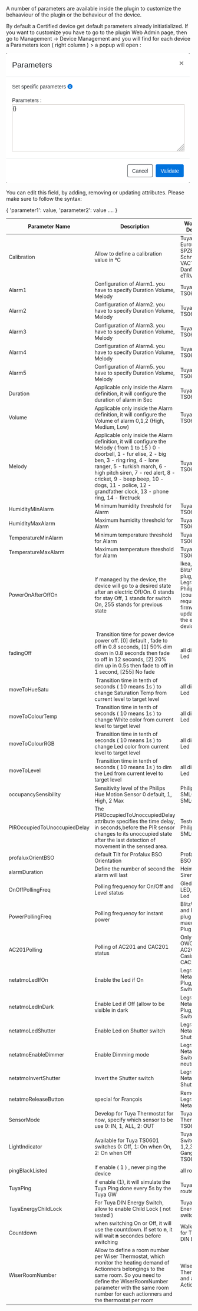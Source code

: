 A number of parameters are available inside the plugin to customize the behaaviour of the plugin or the behaviour of the device.

By default a Certified device get default parameters already initiatialized. If you want to customize you have to go to the plugin Web Admin page,
then go to Management -> Device Management and you will find for each device a Parameters icon ( right column ) > a popup will open :

![EN_WebUI-Device-management-parametres.png](../Images/EN_WebUI-Device-management-parametres.png)

You can edit this field, by adding, removing or updating attributes. Please make sure to follow the syntax:

{ 'parameter1': value, 'parameter2': value .... }

| Parameter Name | Description | Working Device |
| -------------- | ----------- | -------------- |
| Calibration    | Allow to define a calibration value in °C | Tuya eTRV, Eurotronics SPZB0001, Schneider VACT, Danfoss eTRV |
| Alarm1         | Configuration of Alarm1. you have to specify Duration Volume, Melody | Tuya Siren TS0601 |
| Alarm2         | Configuration of Alarm2. you have to specify Duration Volume, Melody | Tuya Siren TS0601 |
| Alarm3         | Configuration of Alarm3. you have to specify Duration Volume, Melody | Tuya Siren TS0601 |
| Alarm4         | Configuration of Alarm4. you have to specify Duration Volume, Melody | Tuya Siren TS0601 |
| Alarm5         | Configuration of Alarm5. you have to specify Duration Volume, Melody | Tuya Siren TS0601 |
| Duration       | Applicable only inside the Alarm definition, it will configure the duration of alarm in Sec | Tuya Siren TS0601 |
| Volume         | Applicable only inside the Alarm definition, it will configure the Volume of alarm 0,1,2 (High, Medium, Low) | Tuya Siren TS0601 |
| Melody         | Applicable only inside the Alarm definition, it will configure the Melody ( from 1 to 15 ) 0 - doorbell, 1 - fur elise, 2 - big ben, 3 - ring ring, 4 - lone ranger, 5 - turkish march, 6 - high pitch siren, 7 - red alert, 8 - cricket, 9 - beep beep, 10 - dogs, 11 - police, 12 - grandfather clock, 13 - phone ring, 14 - firetruck| Tuya Siren TS0601 |
| HumidityMinAlarm    | Minimum humidity threshold for Alarm | Tuya Siren TS0601 |
| HumidityMaxAlarm    | Maximum humidity threshold for Alarm | Tuya Siren TS0601 |
| TemperatureMinAlarm | Minimum temperature threshold for Alarm | Tuya Siren TS0601 |
| TemperatureMaxAlarm | Maximum temperature threshold for Alarm | Tuya Siren TS0601 |
| PowerOnAfterOffOn   | If managed by the device, the device will go to a desired state after an electric Off/On. 0 stands for  stay Off, 1 stands for switch On, 255 stands for previous state | Ikea, ENki, BlitzWolf plug, Legrand, Philips (could required a firmware update of the end device )|
| fadingOff     | Transition time for power device power off. [0] default , fade to off in 0.8 seconds, [1] 50% dim down in 0.8 seconds then fade to off in 12 seconds, [2] 20% dim up in 0.5s then fade to off in 1 second, [255] No fade | all dimming Led |
| moveToHueSatu    | Transition time in tenth of seconds ( 10 means 1s ) to change Saturation Temp from current level to target level | all dimming Led |
| moveToColourTemp | Transition time in tenth of seconds ( 10 means 1s ) to change White color from current level to target level | all dimming Led |
| moveToColourRGB  | Transition time in tenth of seconds ( 10 means 1s ) to change Led color from current level to target level | all dimming Led |
| moveToLevel      | Transition time in tenth of seconds ( 10 means 1s ) to dim the Led from current level to target level | all dimming Led |
| occupancySensibility | Sensitivity level of the Philips Hue Motion Sensor 0 default, 1, High, 2 Max | Philips Hue SML001, SML002 |
| PIROccupiedToUnoccupiedDelay | The PIROccupiedToUnoccupiedDelay attribute specifies the time delay, in seconds,before the PIR sensor changes to its unoccupied state after the last detection of movement in the sensed area. | Tested with Philips SML001 |
| profaluxOrientBSO | default Tilt for Profalux BSO Orientation | Profalux BSO |
| alarmDuration | Define the number of second the alarm will last | Heiman IAS Siren |
| OnOffPollingFreq | Polling frequency for On/Off and Level status | Gledopto LED, Philips Led |
| PowerPollingFreq | Polling frequency for instant power | BlitzWolf and Lumi plug maeu01 Plug |
| AC201Polling | Polling of AC201 and CAC201 status | Only for OWON AC201 and Casia CAC201 |
| netatmoLedIfOn | Enable the Led if On | Legrand-Netatmo Plug, Switch |
| netatmoLedInDark | Enable Led if Off (allow to be visible in dark | Legrand-Netatmo Plug, Switch |
| netatmoLedShutter | Enable Led on Shutter switch | Legrand-Netatmo Shutter |
| netatmoEnableDimmer | Enable Dimming mode | Legrand-Netatmo Switch w/o neutral |
| netatmoInvertShutter | Invert the Shutter switch | Legrand-Netatmo Shutter|
| netatmoReleaseButton | special for François | Remote Legrand-Netatmo |
| SensorMode | Develop for Tuya Thermostat for now, specify which sensor to be use 0: IN, 1, ALL, 2: OUT | Tuya Thermostat TS0601 |
| LightIndicator | Available for Tuya TS0601 switches 0: Off, 1: On when On, 2: On when Off | Tuya Switches 1,2,3 Gangs TS0601 |
| pingBlackListed | if enable ( 1 ) , never ping the device | all routers |
| TuyaPing | if enable (1), it will simulate the Tuya Ping done every 5s by the Tuya GW| Tuya routers |
| TuyaEnergyChildLock | For Tuya DIN Energy Switch, allow to enable Child Lock ( not tested )| Tuya DIN Energy switch |
| Countdown | when switching On or Off, it will use the countdown. If set to __n__, it will wait __n__ secondes before switching | Walkaround for Tuya DIN Energy |
| WiserRoomNumber | Allow to define a room number per Wiser Thermostat, which monitor the heating demand of Actionners belongings to the same room. So you need to define the WiserRoomNumber parameter with the same room number for each actionners and the thermostat per room | Wiser Thermostat and any Actionners |
